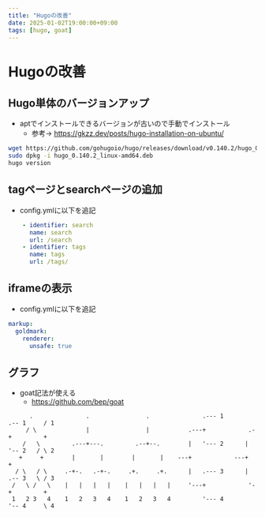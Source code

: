 ```yaml
---
title: "Hugoの改善"
date: 2025-01-02T19:00:00+09:00
tags: [hugo, goat]
---
```


# Hugoの改善

## Hugo単体のバージョンアップ
* aptでインストールできるバージョンが古いので手動でインストール
  * 参考→ https://gkzz.dev/posts/hugo-installation-on-ubuntu/

```sh
wget https://github.com/gohugoio/hugo/releases/download/v0.140.2/hugo_0.140.2_linux-amd64.deb
sudo dpkg -i hugo_0.140.2_linux-amd64.deb
hugo version
```

## tagページとsearchページの追加
* config.ymlに以下を追記
```yml
    - identifier: search
      name: search
      url: /search
    - identifier: tags
      name: tags
      url: /tags/
```


## iframeの表示
* config.ymlに以下を追記
```yml
markup:
  goldmark:
    renderer:
      unsafe: true
```


## グラフ
* goat記法が使える
  * https://github.com/bep/goat

```goat
      .               .                .               .--- 1          .-- 1     / 1
     / \              |                |           .---+            .-+         +
    /   \         .---+---.         .--+--.        |   '--- 2      |   '-- 2   / \ 2
   +     +        |       |        |       |    ---+            ---+          +
  / \   / \     .-+-.   .-+-.     .+.     .+.      |   .--- 3      |   .-- 3   \ / 3
 /   \ /   \    |   |   |   |    |   |   |   |     '---+            '-+         +
 1   2 3   4    1   2   3   4    1   2   3   4         '--- 4          '-- 4     \ 4

```
